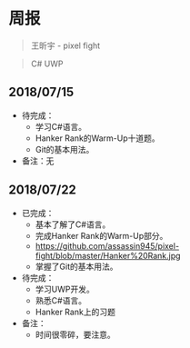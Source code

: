 # 周报

>  王昕宇 - pixel fight

>  C#  UWP

## 2018/07/15

- 待完成：
  - 学习C#语言。
  - Hanker Rank的Warm-Up十道题。
  - Git的基本用法。
- 备注：无

## 2018/07/22

- 已完成：
  - 基本了解了C#语言。
  - 完成Hanker Rank的Warm-Up部分。
  - https://github.com/assassin945/pixel-fight/blob/master/Hanker%20Rank.jpg
  - 掌握了Git的基本用法。
- 待完成：
  - 学习UWP开发。
  - 熟悉C#语言。
  - Hanker Rank上的习题
- 备注：
  - 时间很零碎，要注意。

